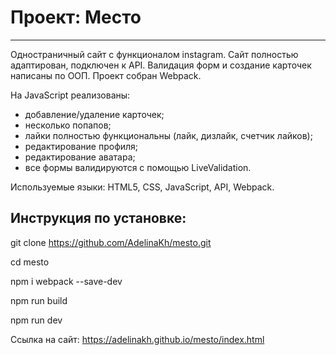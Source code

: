 # Проект: Место
---
 Одностраничный сайт с функционалом instagram. Сайт полностью адаптирован, подключен к API. Валидация форм и создание карточек написаны по ООП. Проект собран Webpack.

 На JavaScript реализованы: 
 - добавление/удаление карточек; 
 - несколько попапов; 
 - лайки полностью функциональны (лайк, дизлайк, счетчик лайков); 
 - редактирование профиля; 
 - редактирование аватара; 
 - все формы валидируются с помощью LiveValidation.

Используемые языки: HTML5, CSS, JavaScript, API, Webpack.

Инструкция по установке:
---

git clone https://github.com/AdelinaKh/mesto.git

cd mesto

npm i webpack --save-dev

npm run build

npm run dev


Ссылка на сайт: https://adelinakh.github.io/mesto/index.html

